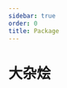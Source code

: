 ```yaml
---
sidebar: true
order: 0
title: Package
---
```


# 大杂烩

<!-- [npm & yarn](./npm-yarn.md)

[keyboard](./keyboard.md)

[git](./git.md)

[github](./github.md) -->
